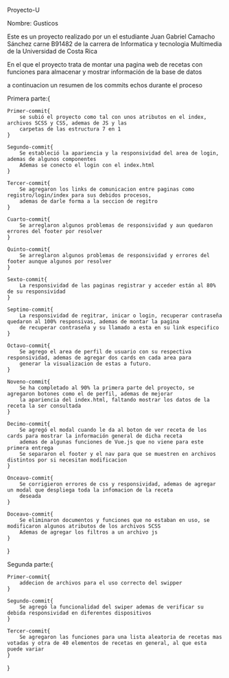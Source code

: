 Proyecto-U

Nombre: Gusticos

Este es un proyecto realizado por un el estudiante Juan Gabriel Camacho Sánchez carne B91482 de la carrera de 
Informatica y tecnologia Multimedia de la Universidad de Costa Rica

En el que el proyecto trata de montar una pagina web de recetas con funciones para almacenar y mostrar información 
de la base de datos

a continuacion un resumen de los commits echos durante el proceso

Primera parte:{

    Primer-commit{
        se subió el proyecto como tal con unos atributos en el index, archivos SCSS y CSS, ademas de JS y las
        carpetas de las estructura 7 en 1
    }

    Segundo-commit{
        Se estableció la apariencia y la responsividad del area de login, ademas de algunos componentes
        Ademas se conecto el login con el index.html
    }

    Tercer-commit{
        Se agregaron los links de comunicacion entre paginas como registro/login/index para sus debidos procesos,
        ademas de darle forma a la seccion de regitro
    }

    Cuarto-commit{
        Se arreglaron algunos problemas de responsividad y aun quedaron errores del footer por resolver
    }

    Quinto-commit{
        Se arreglaron algunos problemas de responsividad y errores del footer aunque algunos por resolver
    }

    Sexto-commit{
        La responsividad de las paginas registrar y acceder están al 80% de su responsividad
    }

    Septimo-commit{
        La responsividad de regitrar, inicar o login, recuperar contraseña quedaron al 100% responsivas, ademas de montar la pagina
        de recuperar contraseña y su llamado a esta en su link especifico
    }

    Octavo-commit{
        Se agrego el area de perfil de usuario con su respectiva responsividad, ademas de agregar dos cards en cada area para 
        generar la visualizacion de estas a futuro.
    }

    Noveno-commit{
        Se ha completado al 90% la primera parte del proyecto, se agregaron botones como el de perfil, ademas de mejorar
        la apariencia del index.html, faltando mostrar los datos de la receta la ser consultada
    }

    Decimo-commit{
        Se agregó el modal cuando le da al boton de ver receta de los cards para mostrar la información general de dicha receta
        ademas de algunas funciones de Vue.js que no viene para este primera entrega
        Se separaron el footer y el nav para que se muestren en archivos distintos por si necesitan modificacion
    }

    Onceavo-commit{
        Se corrigieron errores de css y responsividad, ademas de agregar un modal que despliega toda la infomacion de la receta
        deseada
    }

    Doceavo-commit{
        Se eliminaron documentos y funciones que no estaban en uso, se modificaron algunos atributos de los archivos SCSS
        Ademas de agregar los filtros a un archivo js
    }
}

Segunda parte:{

    Primer-commit{
        addecion de archivos para el uso correcto del swipper
    }

    Segundo-commit{
        Se agregó la funcionalidad del swiper ademas de verificar su debida responsividad en diferentes dispositivos
    }

    Tercer-commit{
        Se agregaron las funciones para una lista aleatoria de recetas mas votadas y otra de 40 elementos de recetas en general, al que esta puede variar
    }
}